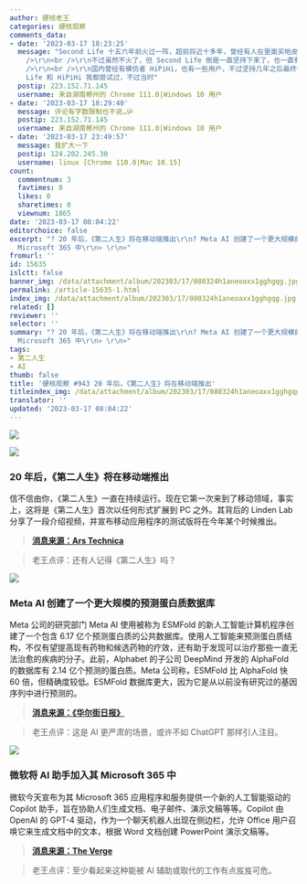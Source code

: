 ```yaml
---
author: 硬核老王
categories: 硬核观察
comments_data:
- date: '2023-03-17 18:23:25'
  message: "Second Life 十五六年前火过一阵，超前将近十多年，曾经有人在里面买地皮建房子卖钱，赚了上百万，引起不小的轰动，很多公司、机构都曾经宣布入驻。不过和现在的元宇宙一样，发展条件终究还不够不成熟，火了一阵后机归于沉寂。<br
    />\r\n<br />\r\n不过虽然不火了，但 Second Life 倒是一直坚持下来了，也一直有些人玩（据说目前月活用户一百万），Youtube 上面一直人上传新的视频，感觉他们主要是把这个当作模拟人生那种捏人游戏玩了。<br
    />\r\n<br />\r\n国内曾经有模仿者 HiPiHi，也有一些用户，不过坚持几年之后最终倒闭了。<br />\r\n<br />\r\nSecond
    Life 和 HiPiHi 我都尝试过，不过当时"
  postip: 223.152.71.145
  username: 来自湖南郴州的 Chrome 111.0|Windows 10 用户
- date: '2023-03-17 18:29:40'
  message: 评论有字数限制也不说…屮
  postip: 223.152.71.145
  username: 来自湖南郴州的 Chrome 111.0|Windows 10 用户
- date: '2023-03-17 23:49:57'
  message: 我扩大一下
  postip: 124.202.245.30
  username: linux [Chrome 110.0|Mac 10.15]
count:
  commentnum: 3
  favtimes: 0
  likes: 0
  sharetimes: 0
  viewnum: 1865
date: '2023-03-17 08:04:22'
editorchoice: false
excerpt: "? 20 年后，《第二人生》将在移动端推出\r\n? Meta AI 创建了一个更大规模的预测蛋白质数据库\r\n? 微软将 AI 助手加入其
  Microsoft 365 中\r\n» \r\n»"
fromurl: ''
id: 15635
islctt: false
banner_img: /data/attachment/album/202303/17/080324h1aneoaxx1gghgqg.jpg
permalink: /article-15635-1.html
index_img: /data/attachment/album/202303/17/080324h1aneoaxx1gghgqg.jpg
related: []
reviewer: ''
selector: ''
summary: "? 20 年后，《第二人生》将在移动端推出\r\n? Meta AI 创建了一个更大规模的预测蛋白质数据库\r\n? 微软将 AI 助手加入其
  Microsoft 365 中\r\n» \r\n»"
tags:
- 第二人生
- AI
thumb: false
title: '硬核观察 #943 20 年后，《第二人生》将在移动端推出'
titleindex_img: /data/attachment/album/202303/17/080324h1aneoaxx1gghgqg.jpg
translator: ''
updated: '2023-03-17 08:04:22'
---
```


![](/data/attachment/album/202303/17/080324h1aneoaxx1gghgqg.jpg)


![](/data/attachment/album/202303/17/080333zvkvyroormynrgdk.jpg)


### 20 年后，《第二人生》将在移动端推出


信不信由你，《第二人生》一直在持续运行。现在它第一次来到了移动领域，事实上，这将是《第二人生》首次以任何形式扩展到 PC 之外。其背后的 Linden Lab 分享了一段介绍视频，并宣布移动应用程序的测试版将在今年某个时候推出。



> 
> **[消息来源：Ars Technica](https://arstechnica.com/gaming/2023/03/20-years-later-second-life-is-launching-on-mobile/)**
> 
> 
> 



> 
> 老王点评：还有人记得《第二人生》吗？
> 
> 
> 


![](/data/attachment/album/202303/17/080345xavw4lb4zbbjdba6.jpg)


### Meta AI 创建了一个更大规模的预测蛋白质数据库


Meta 公司的研究部门 Meta AI 使用被称为 ESMFold 的新人工智能计算机程序创建了一个包含 6.17 亿个预测蛋白质的公共数据库。使用人工智能来预测蛋白质结构，不仅有望提高现有药物和候选药物的疗效，还有助于发现可以治疗那些一直无法治愈的疾病的分子。此前，Alphabet 的子公司 DeepMind 开发的 AlphaFold 的数据库有 2.14 亿个预测的蛋白质。Meta 公司称，ESMFold 比 AlphaFold 快 60 倍，但精确度较低。ESMFold 数据库更大，因为它是从以前没有研究过的基因序列中进行预测的。



> 
> **[消息来源：《华尔街日报》](https://www.wsj.com/articles/meta-ai-unlocks-hundreds-of-millions-of-proteins-to-aid-drug-discovery-d0ef32fa)**
> 
> 
> 



> 
> 老王点评：这是 AI 更严肃的场景，或许不如 ChatGPT 那样引人注目。
> 
> 
> 


![](/data/attachment/album/202303/17/080357olcgoleod8evvumt.jpg)


### 微软将 AI 助手加入其 Microsoft 365 中


微软今天宣布为其 Microsoft 365 应用程序和服务提供一个新的人工智能驱动的 Copilot 助手，旨在协助人们生成文档、电子邮件、演示文稿等等。Copilot 由 OpenAI 的 GPT-4 驱动，作为一个聊天机器人出现在侧边栏，允许 Office 用户召唤它来生成文档中的文本，根据 Word 文档创建 PowerPoint 演示文稿等。



> 
> **[消息来源：The Verge](https://www.theverge.com/2023/3/16/23642833/microsoft-365-ai-copilot-word-outlook-teams)**
> 
> 
> 



> 
> 老王点评：至少看起来这种能被 AI 辅助或取代的工作有点岌岌可危。
> 
> 
>